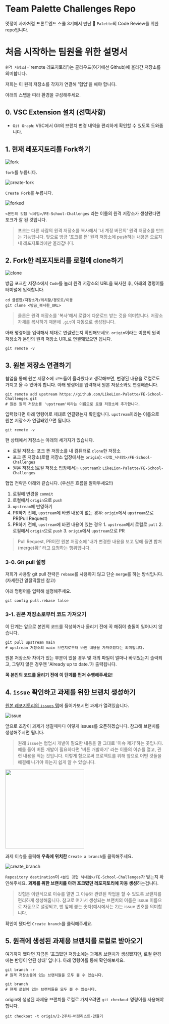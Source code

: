 # Team Palette Challenges Repo

멋쟁이 사자처럼 프론트엔드 스쿨 3기에서 만난 🎨 `Palette`의 Code Review를 위한 repo입니다.

# 처음 시작하는 팀원을 위한 설명서

`원격 저장소`(='remote 레포지토리')는 클라우드(여기에선 Github)에 올라간 저장소를 의미합니다.

저희는 이 원격 저장소를 각자가 연결해 '협업'을 해야 합니다.

아래의 스텝을 따라 환경을 구성해주세요.

## 0. VSC Extension 설치 (선택사항)

- `Git Graph`: VSC에서 Git의 브랜치 변경 내역을 편리하게 확인할 수 있도록 도와줍니다.

## 1. 현재 레포지토리를 Fork하기

![fork](./images/README/fork.png)

`fork`를 누릅니다.

![create-fork](./images/README/create_fork.png)

`Create Fork`를 누릅니다.

![forked](./images/README/forked.png)

`<본인의 깃헙 닉네임>/FE-School-Challenges` 라는 이름의 원격 저장소가 생성됐다면 포크가 잘 된 것입니다.

> 포크는 다른 사람의 원격 저장소를 복사해서 '내 계정 버전의' 원격 저장소를 만드는 기능입니다. 앞으로 방금 '포크를 뜬' 원격 저장소에 push하는 내용은 오로지 내 레포지토리에만 올라갑니다.

## 2. Fork한 레포지토리를 로컬에 clone하기

![clone](./images/README/clone.png)

방금 포크한 저장소에서 `Code`를 눌러 원격 저장소의 URL을 복사한 후, 아래의 명령어를 터미널에 입력합니다.

```console
cd 클론한/저장소가/위치할/경로로/이동
git clone <방금_복사한_URL>
```

> 클론은 원격 저장소를 '복사'해서 로컬에 다운로드 받는 것을 의미합니다. 저장소 자체를 복사하기 때문에 `.git`이 자동으로 생성됩니다.

아래 명령어를 입력해서 제대로 연결됐는지 확인해보세요. `origin`이라는 이름의 원격 저장소가 본인의 원격 저장소 URL로 연결돼있으면 됩니다.

```console
git remote -v
```

## 3. 원본 저장소 연결하기

협업을 통해 원본 저장소에 코드들이 올라왔다고 생각해보면, 변경된 내용을 로컬로도 가지고 올 수 있어야 합니다. 아래 명령어를 입력해서 원본 저장소와도 연결해줍니다.

```console
git remote add upstream https://github.com/LikeLion-Palette/FE-School-Challenges.git
# 원본 원격 저장소를 'upstream'이라는 이름으로 로컬 저장소에 추가합니다.
```

입력했다면 아래 명령어로 제대로 연결됐는지 확인합니다. `upstream`이라는 이름으로 원본 저장소가 연결돼있으면 됩니다.

```console
git remote -v
```

현 상태에서 저장소는 아래의 세가지가 있습니다.

- 로컬 저장소: 포크 뜬 저장소를 내 컴퓨터로 `clone`한 저장소
- 포크 뜬 저장소(로컬 저장소 입장에서는 `origin`): `<깃헙_닉네임>/FE-School-Challenges`
- 원본 저장소(로컬 저장소 입장에서는 `upstream`): `LikeLion-Palette/FE-School-Challenges`

협업 전략은 아래와 같습니다. (우선은 흐름을 알아두세요!!)

1. 로컬에 변경을 `commit`
2. 로컬에서 `origin`으로 `push`
3. `upstream`에 반영하기
  1. PR하기 전에, `upstream`에 바뀐 내용이 없는 경우: `origin`에서 `upstream`으로 PR(Pull Request)
  2. PR하기 전에, `upstream`에 바뀐 내용이 있는 경우
    1. `upstream`에서 로컬로 `pull`
    2. 로컬에서 `origin`으로 `push`
    3. `origin`에서 `upstream`으로 PR

> Pull Request, PR이란 원본 저장소에 '내가 변경한 내용을 보고 맘에 들면 합쳐(merge)줘!' 라고 요청하는 행위입니다.

### 3-0. Git pull 설정

저희가 사용할 git pull 전략은 `rebase`를 사용하지 않고 단순 `merge`를 하는 방식입니다. (자세한건 알잘딱깔센 참고)

아래 명령어를 입력해 설정해주세요.

```console
git config pull.rebase false
```

### 3-1. 원본 저장소로부터 코드 가져오기

이 단계는 앞으로 본인의 코드를 작성하거나 올리기 전에 꼭 해줘야 충돌이 일어나지 않습니다.

```console
git pull upstream main
# upstream 저장소의 main 브랜치로부터 바뀐 내용을 가져오겠다는 의미입니다.
```

원본 저장소와 차이가 있는 부분이 있을 경우 몇 개의 파일이 얼마나 바뀌었는지 출력되고, 그렇지 않은 경우엔 'Already up to date.'가 출력됩니다.

**__꼭 본인의 코드를 올리기 전에 이 단계를 먼저 수행해주세요!__**

## 4. `issue` 확인하고 과제를 위한 브랜치 생성하기

[원본 레포지토리의 `issues` 탭](https://github.com/LikeLion-Palette/FE-School-Challenges/issues)에 들어가보시면 과제가 열려있습니다.

![issue](./images/README/issue.png)

앞으로 조장이 과제가 생길때마다 이렇게 issues를 오픈하겠습니다. 참고해 브랜치를 생성해주시면 됩니다.

> 원래 `issue`는 협업시 개발이 필요한 내용을 말 그대로 '이슈 제기'하는 곳입니다. 예를 들어 버튼 개발이 필요하다면 '버튼 개발하기' 라는 이름의 이슈를 열고, 관련 내용을 적는 것입니다. 이렇게 함으로써 프로젝트를 위해 앞으로 어떤 것들을 해결해 나가야 하는지 쉽게 알 수 있습니다.

<img src="./images/README/create_branch_by_issue.png" width="250px" />

과제 이슈를 클릭해 **우측에 위치한** `Create a branch`를 클릭해주세요.

![create_branch](./images/README/create_branch.png)

`Repository destination`이 `<본인 깃헙 닉네임>/FE-School-Challenges`가 맞는지 확인해주세요. **과제를 위한 브랜치를 아까 포크떴던 레포지토리에 자동 생성**하는겁니다.

> 깃헙은 이런식으로 이슈를 열면 그 이슈와 관련된 작업을 할 수 있도록 브랜치를 편리하게 생성해줍니다. 참고로 여기서 생성되는 브랜치의 이름은 issue 이름으로 자동으로 설정되고, 맨 앞에 붙는 숫자(예시에서는 2)는 issue 번호를 의미합니다.

확인이 됐다면 `Create branch`를 클릭해주세요.

## 5. 원격에 생성된 과제용 브랜치를 로컬로 받아오기

여기까지 했다면 지금은 '포크떴던 저장소에는 과제용 브랜치가 생성됐지만, 로컬 환경에는 반영이 안된 상태' 입니다. 아래 명령어를 통해 확인해보세요.

```console
git branch -r
# 원격 저장소들에 있는 브랜치들을 모두 볼 수 있습니다.

git branch
# 현재 로컬에 있는 브랜치들을 모두 볼 수 있습니다.
```

origin에 생성된 과제용 브랜치를 로컬로 가져오려면 `git checkout` 명령어를 사용해야 합니다.

```console
git checkout -t origin/2-2주차-버킷리스트-만들기
```